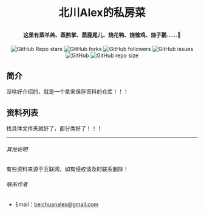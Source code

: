 <h1 align="center" style="margin: 30px 0 30px; font-weight: bold;">北川Alex的私房菜</h1>

<h4 align="center">这里有蒸羊羔、蒸熊掌、蒸鹿尾儿、烧花鸭、烧雏鸡、烧子鹅......🤪</h4>

<p align="center">
    <img alt="GitHub Repo stars" src="https://img.shields.io/github/stars/BeiChuanAlex/repo?style=social">
    <img alt="GitHub forks" src="https://img.shields.io/github/forks/BeiChuanAlex/repo?style=social">
    <img alt="GitHub followers" src="https://img.shields.io/github/followers/BeiChuanAlex?style=social">
    <img alt="GitHub issues" src="https://img.shields.io/github/issues/BeiChuanAlex/repo">
    <img alt="GitHub" src="https://img.shields.io/github/license/BeiChuanAlex/repo">
    <img alt="GitHub repo size" src="https://img.shields.io/github/repo-size/BeiChuanAlex/repo">
</p>


## 简介

没啥好介绍的，就是一个拿来保存资料的仓库！！！



## 资料列表

找具体文件夹就好了，都分类好了！！！



----



###### 其他说明

有些资料来源于互联网，如有侵权请及时联系删除！

###### 联系作者

- Email：beichuanalex@gmail.com